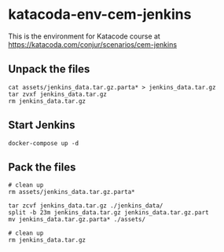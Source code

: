 # katacoda-env-cem-jenkins

This is the environment for Katacode course at https://katacoda.com/conjur/scenarios/cem-jenkins


## Unpack the files
```
cat assets/jenkins_data.tar.gz.parta* > jenkins_data.tar.gz
tar zvxf jenkins_data.tar.gz
rm jenkins_data.tar.gz
```

## Start Jenkins
```
docker-compose up -d
```

## Pack the files
```
# clean up
rm assets/jenkins_data.tar.gz.parta*

tar zcvf jenkins_data.tar.gz ./jenkins_data/
split -b 23m jenkins_data.tar.gz jenkins_data.tar.gz.part
mv jenkins_data.tar.gz.parta* ./assets/

# clean up
rm jenkins_data.tar.gz

```
